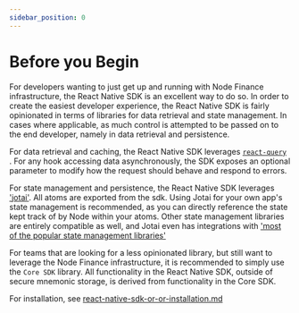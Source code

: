 ```yaml
---
sidebar_position: 0
---
```


# Before you Begin

For developers wanting to just get up and running with Node Finance infrastructure, the React Native SDK is an excellent way to do so. In order to create the easiest developer experience, the React Native SDK is fairly opinionated in terms of libraries for data retrieval and state management. In cases where applicable, as much control is attempted to be passed on to the end developer, namely in data retrieval and persistence.

For data retrieval and caching, the React Native SDK leverages [`react-query`](https://tanstack.com/query/v4/docs/overview) . For any hook accessing data asynchronously, the SDK exposes an optional parameter to modify how the request should behave and respond to errors.

For state management and persistence, the React Native SDK leverages ['jotai'](https://jotai.org/docs/introduction). All atoms are exported from the sdk. Using Jotai for your own app's state management is recommended, as you can directly reference the state kept track of by Node within your atoms. Other state management libraries are entirely compatible as well, and Jotai even has integrations with ['most of the popular state management libraries'](https://jotai.org/docs/integrations/zustand)

For teams that are looking for a less opinionated library, but still want to leverage the Node Finance infrastructure, it is recommended to simply use the `Core SDK` library. All functionality in the React Native SDK, outside of secure mnemonic storage, is derived from functionality in the Core SDK.

For installation, see [react-native-sdk-or-or-installation.md](react-native-sdk-or-or-installation.md "mention")
